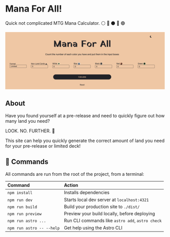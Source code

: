 # Mana For All!
Quick not complicated MTG Mana Calculator. ⚪ 🔵 ⚫ 🔴 🟢

![mana for all user interface](./public/mana_ui.png)

## About

Have you found yourself at a pre-release and need to quickly figure out how many land you need?

LOOK. NO. FURTHER. 👀

This site can help you quickly generate the correct amount of land you need for your pre-release or limited deck!

## 🧞 Commands

All commands are run from the root of the project, from a terminal:

| Command                   | Action                                           |
| :------------------------ | :----------------------------------------------- |
| `npm install`             | Installs dependencies                            |
| `npm run dev`             | Starts local dev server at `localhost:4321`      |
| `npm run build`           | Build your production site to `./dist/`          |
| `npm run preview`         | Preview your build locally, before deploying     |
| `npm run astro ...`       | Run CLI commands like `astro add`, `astro check` |
| `npm run astro -- --help` | Get help using the Astro CLI                     |
